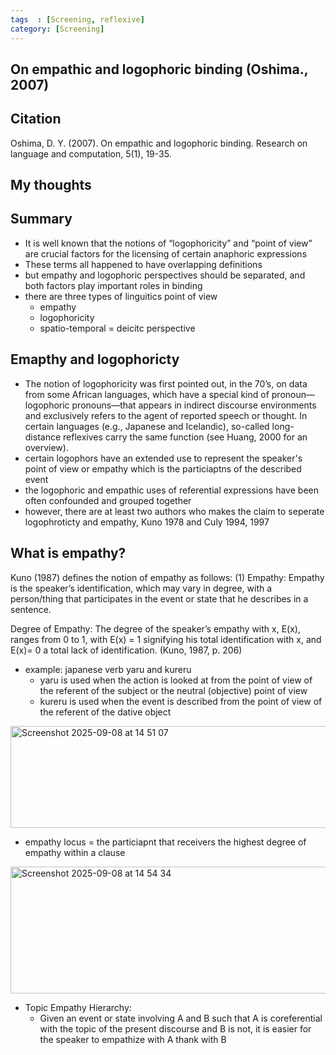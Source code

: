 ```yaml
---
tags  : [Screening, reflexive]
category: [Screening]
---
```

## On empathic and logophoric binding (Oshima., 2007)

## Citation 
Oshima, D. Y. (2007). On empathic and logophoric binding. Research on language and computation, 5(1), 19-35.

## My thoughts

## Summary 
- It is well known that the notions of “logophoricity” and “point of view” are crucial factors for the licensing of certain anaphoric expressions
- These terms all happened to have overlapping definitions
- but empathy and logophoric perspectives should be separated, and both factors play important roles in binding
- there are three types of linguitics point of view
  - empathy
  - logophoricity
  - spatio-temporal = deicitc perspective 

## Emapthy and logophoricty 
- The notion of logophoricity was first pointed out, in the 70’s, on data from some African languages, which have a special kind of pronoun—logophoric pronouns—that appears in indirect discourse environments and exclusively refers to the agent of reported speech or thought. In certain languages (e.g., Japanese and Icelandic), so-called long-distance reflexives carry the same function (see Huang, 2000 for an overview).
- certain logophors have an extended use to represent the speaker's point of view or empathy which is the particiaptns of the described event
- the logophoric and empathic uses of referential expressions have been often confounded and grouped together
- however, there are at least two authors who makes the claim to seperate logophroticty and empathy, Kuno 1978 and Culy 1994, 1997

## What is empathy?
Kuno (1987) defines the notion of empathy as follows:
(1) Empathy: Empathy is the speaker’s identification, which may vary in degree, with a person/thing that participates in the event or state that he describes in a sentence.

Degree of Empathy: The degree of the speaker’s empathy with x, E(x), ranges from 0 to 1, with E(x) = 1 signifying his total identification with x, and E(x)= 0 a total lack of identification. (Kuno, 1987, p. 206)

- example: japanese verb yaru and kureru
  - yaru is used when the action is looked at from the point of view of the referent of the subject or the neutral (objective) point of view
  - kureru is used when the event is described from the point of view of the referent of the dative object
    
<img width="865" height="163" alt="Screenshot 2025-09-08 at 14 51 07" src="https://github.com/user-attachments/assets/311b98c8-63d6-4dd8-8975-6450f44bd15f" />

- empathy locus = the particiapnt that receivers the highest degree of empathy within a clause
<img width="1016" height="203" alt="Screenshot 2025-09-08 at 14 54 34" src="https://github.com/user-attachments/assets/00ae1467-d249-406a-b927-6d150e600956" />

- Topic Empathy Hierarchy:
  - Given an event or state involving A and B such that A is coreferential with the topic of the present discourse and B is not, it is easier for the speaker to empathize with A thank with B



 
